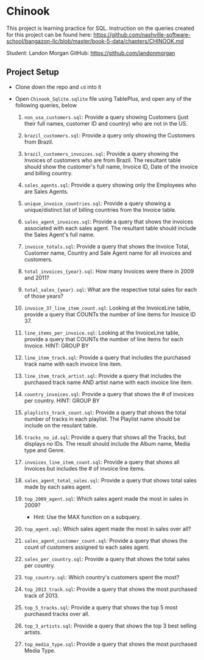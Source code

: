 # Chinook

This project is learning practice for SQL. Instruction on the queries created for this project can be found here: https://github.com/nashville-software-school/bangazon-llc/blob/master/book-5-data/chapters/CHINOOK.md

Student: Landon Morgan
GitHub: https://github.com/iandonmorgan

## Project Setup

* Clone down the repo and `cd` into it

* Open `Chinook_Sqlite.sqlite` file using TablePlus, and open any of the following queries, below

    1. `non_usa_customers.sql`: Provide a query showing Customers (just their full names, customer ID and country) who are not in the US.

    1. `brazil_customers.sql`: Provide a query only showing the Customers from Brazil.

    1. `brazil_customers_invoices.sql`: Provide a query showing the Invoices of customers who are from Brazil. The resultant table should show the customer's full name, Invoice ID, Date of the invoice and billing country.

    1. `sales_agents.sql`: Provide a query showing only the Employees who are Sales Agents.

    1. `unique_invoice_countries.sql`: Provide a query showing a unique/distinct list of billing countries from the Invoice table.

    1. `sales_agent_invoices.sql`: Provide a query that shows the invoices associated with each sales agent. The resultant table should include the Sales Agent's full name.

    1. `invoice_totals.sql`: Provide a query that shows the Invoice Total, Customer name, Country and Sale Agent name for all invoices and customers.

    1. `total_invoices_{year}.sql`: How many Invoices were there in 2009 and 2011?

    1. `total_sales_{year}.sql`: What are the respective total sales for each of those years?

    1. `invoice_37_line_item_count.sql`: Looking at the InvoiceLine table, provide a query that COUNTs the number of line items for Invoice ID 37.

    1. `line_items_per_invoice.sql`: Looking at the InvoiceLine table, provide a query that COUNTs the number of line items for each Invoice. HINT: GROUP BY

    1. `line_item_track.sql`: Provide a query that includes the purchased track name with each invoice line item.

    1. `line_item_track_artist.sql`: Provide a query that includes the purchased track name AND artist name with each invoice line item.

    1. `country_invoices.sql`: Provide a query that shows the # of invoices per country. HINT: GROUP BY

    1. `playlists_track_count.sql`: Provide a query that shows the total number of tracks in each playlist. The Playlist name should be include on the resulant table.

    1. `tracks_no_id.sql`: Provide a query that shows all the Tracks, but displays no IDs. The result should include the Album name, Media type and Genre.

    1. `invoices_line_item_count.sql`: Provide a query that shows all Invoices but includes the # of invoice line items.

    1. `sales_agent_total_sales.sql`: Provide a query that shows total sales made by each sales agent.

    1. `top_2009_agent.sql`: Which sales agent made the most in sales in 2009?

        * Hint: Use the MAX function on a subquery.

    1. `top_agent.sql`: Which sales agent made the most in sales over all?

    1. `sales_agent_customer_count.sql`: Provide a query that shows the count of customers assigned to each sales agent.

    1. `sales_per_country.sql`: Provide a query that shows the total sales per country.

    1. `top_country.sql`: Which country's customers spent the most?

    1. `top_2013_track.sql`: Provide a query that shows the most purchased track of 2013.

    1. `top_5_tracks.sql`: Provide a query that shows the top 5 most purchased tracks over all.

    1. `top_3_artists.sql`: Provide a query that shows the top 3 best selling artists.

    1. `top_media_type.sql`: Provide a query that shows the most purchased Media Type.